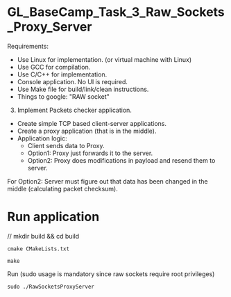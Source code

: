 # GL_BaseCamp_Task_3_Raw_Sockets_Proxy_Server

Requirements:
- Use Linux for implementation. (or virtual machine with Linux)
- Use GCC for compilation.
- Use C/C++ for implementation.
- Console application. No UI is required.
- Use Make file for build/link/clean instructions.
- Things to google: "RAW socket"

3. Implement Packets checker application.
- Create simple TCP based client-server applications.
- Create a proxy application (that is in the middle).
- Application logic:
	- Client sends data to Proxy. 
	- Option1: Proxy just forwards it to the server.
	- Option2: Proxy does modifications in payload and resend them to server.

For Option2: Server must figure out that data has been changed in the middle (calculating packet checksum).

# Run application

// mkdir build && cd build

`cmake CMakeLists.txt`

`make`

Run (sudo usage is mandatory since raw sockets require root privileges)

`sudo ./RawSocketsProxyServer`
